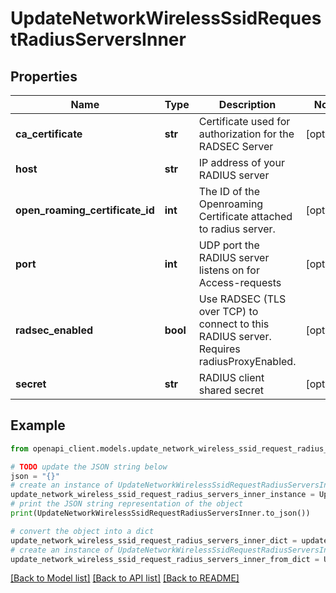 # UpdateNetworkWirelessSsidRequestRadiusServersInner


## Properties

Name | Type | Description | Notes
------------ | ------------- | ------------- | -------------
**ca_certificate** | **str** | Certificate used for authorization for the RADSEC Server | [optional] 
**host** | **str** | IP address of your RADIUS server | 
**open_roaming_certificate_id** | **int** | The ID of the Openroaming Certificate attached to radius server. | [optional] 
**port** | **int** | UDP port the RADIUS server listens on for Access-requests | [optional] 
**radsec_enabled** | **bool** | Use RADSEC (TLS over TCP) to connect to this RADIUS server. Requires radiusProxyEnabled. | [optional] 
**secret** | **str** | RADIUS client shared secret | [optional] 

## Example

```python
from openapi_client.models.update_network_wireless_ssid_request_radius_servers_inner import UpdateNetworkWirelessSsidRequestRadiusServersInner

# TODO update the JSON string below
json = "{}"
# create an instance of UpdateNetworkWirelessSsidRequestRadiusServersInner from a JSON string
update_network_wireless_ssid_request_radius_servers_inner_instance = UpdateNetworkWirelessSsidRequestRadiusServersInner.from_json(json)
# print the JSON string representation of the object
print(UpdateNetworkWirelessSsidRequestRadiusServersInner.to_json())

# convert the object into a dict
update_network_wireless_ssid_request_radius_servers_inner_dict = update_network_wireless_ssid_request_radius_servers_inner_instance.to_dict()
# create an instance of UpdateNetworkWirelessSsidRequestRadiusServersInner from a dict
update_network_wireless_ssid_request_radius_servers_inner_from_dict = UpdateNetworkWirelessSsidRequestRadiusServersInner.from_dict(update_network_wireless_ssid_request_radius_servers_inner_dict)
```
[[Back to Model list]](../README.md#documentation-for-models) [[Back to API list]](../README.md#documentation-for-api-endpoints) [[Back to README]](../README.md)


